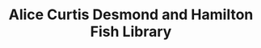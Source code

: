 ---
layout: repo
title: "Alice Curtis Desmond and Hamilton Fish Library"
id: 20471
permalink: repos/20471/
---